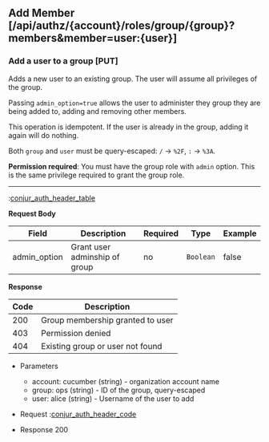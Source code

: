 ## Add Member [/api/authz/{account}/roles/group/{group}?members&member=user:{user}]

### Add a user to a group [PUT]

Adds a new user to an existing group. The user will assume all privileges of the group.

Passing `admin_option=true` allows the user to administer they group they are being
added to, adding and removing other members.

This operation is idempotent. If the user is already in the group,
adding it again will do nothing.

Both `group` and `user` must be query-escaped: `/` -> `%2F`, `:` -> `%3A`.

**Permission required**: You must have the group role with `admin` option.
This is the same privilege required to grant the group role.

---

:[conjur_auth_header_table](partials/conjur_auth_header_table.md)

**Request Body**

|Field|Description|Required|Type|Example|
|-----|-----------|----|--------|-------|
|admin_option|Grant user adminship of group|no|`Boolean`|false|

**Response**

|Code|Description|
|----|-----------|
|200|Group membership granted to user|
|403|Permission denied|
|404|Existing group or user not found|

+ Parameters
    + account: cucumber (string) - organization account name
    + group: ops (string) - ID of the group, query-escaped
    + user: alice (string) - Username of the user to add

+ Request
    :[conjur_auth_header_code](partials/conjur_auth_header_code.md)

+ Response 200
